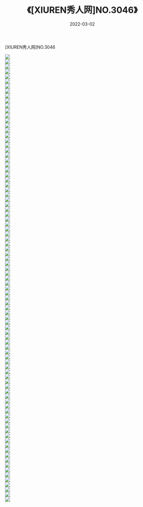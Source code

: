 ﻿---
layout: post
title:  《[XIUREN秀人网]NO.3046》
date:   2022-03-02
img: http://img.660000.xyz/Sharelink/秀人网/秀人网第04部分/[XIUREN秀人网]NO.3046/000.jpg
categories: [美女, 清纯, 唯美]
---

[XIUREN秀人网]NO.3046

 ![](http://img.660000.xyz/Sharelink/秀人网/秀人网第04部分/[XIUREN秀人网]NO.3046/001.jpg) <br>![](http://img.660000.xyz/Sharelink/秀人网/秀人网第04部分/[XIUREN秀人网]NO.3046/002.jpg) <br>![](http://img.660000.xyz/Sharelink/秀人网/秀人网第04部分/[XIUREN秀人网]NO.3046/003.jpg) <br>![](http://img.660000.xyz/Sharelink/秀人网/秀人网第04部分/[XIUREN秀人网]NO.3046/004.jpg) <br>![](http://img.660000.xyz/Sharelink/秀人网/秀人网第04部分/[XIUREN秀人网]NO.3046/005.jpg) <br>![](http://img.660000.xyz/Sharelink/秀人网/秀人网第04部分/[XIUREN秀人网]NO.3046/006.jpg) <br>![](http://img.660000.xyz/Sharelink/秀人网/秀人网第04部分/[XIUREN秀人网]NO.3046/007.jpg) <br>![](http://img.660000.xyz/Sharelink/秀人网/秀人网第04部分/[XIUREN秀人网]NO.3046/008.jpg) <br>![](http://img.660000.xyz/Sharelink/秀人网/秀人网第04部分/[XIUREN秀人网]NO.3046/009.jpg) <br>![](http://img.660000.xyz/Sharelink/秀人网/秀人网第04部分/[XIUREN秀人网]NO.3046/010.jpg) <br>![](http://img.660000.xyz/Sharelink/秀人网/秀人网第04部分/[XIUREN秀人网]NO.3046/011.jpg) <br>![](http://img.660000.xyz/Sharelink/秀人网/秀人网第04部分/[XIUREN秀人网]NO.3046/012.jpg) <br>![](http://img.660000.xyz/Sharelink/秀人网/秀人网第04部分/[XIUREN秀人网]NO.3046/013.jpg) <br>![](http://img.660000.xyz/Sharelink/秀人网/秀人网第04部分/[XIUREN秀人网]NO.3046/014.jpg) <br>![](http://img.660000.xyz/Sharelink/秀人网/秀人网第04部分/[XIUREN秀人网]NO.3046/015.jpg) <br>![](http://img.660000.xyz/Sharelink/秀人网/秀人网第04部分/[XIUREN秀人网]NO.3046/016.jpg) <br>![](http://img.660000.xyz/Sharelink/秀人网/秀人网第04部分/[XIUREN秀人网]NO.3046/017.jpg) <br>![](http://img.660000.xyz/Sharelink/秀人网/秀人网第04部分/[XIUREN秀人网]NO.3046/018.jpg) <br>![](http://img.660000.xyz/Sharelink/秀人网/秀人网第04部分/[XIUREN秀人网]NO.3046/019.jpg) <br>![](http://img.660000.xyz/Sharelink/秀人网/秀人网第04部分/[XIUREN秀人网]NO.3046/020.jpg) <br>![](http://img.660000.xyz/Sharelink/秀人网/秀人网第04部分/[XIUREN秀人网]NO.3046/021.jpg) <br>![](http://img.660000.xyz/Sharelink/秀人网/秀人网第04部分/[XIUREN秀人网]NO.3046/022.jpg) <br>![](http://img.660000.xyz/Sharelink/秀人网/秀人网第04部分/[XIUREN秀人网]NO.3046/023.jpg) <br>![](http://img.660000.xyz/Sharelink/秀人网/秀人网第04部分/[XIUREN秀人网]NO.3046/024.jpg) <br>![](http://img.660000.xyz/Sharelink/秀人网/秀人网第04部分/[XIUREN秀人网]NO.3046/025.jpg) <br>![](http://img.660000.xyz/Sharelink/秀人网/秀人网第04部分/[XIUREN秀人网]NO.3046/026.jpg) <br>![](http://img.660000.xyz/Sharelink/秀人网/秀人网第04部分/[XIUREN秀人网]NO.3046/027.jpg) <br>![](http://img.660000.xyz/Sharelink/秀人网/秀人网第04部分/[XIUREN秀人网]NO.3046/028.jpg) <br>![](http://img.660000.xyz/Sharelink/秀人网/秀人网第04部分/[XIUREN秀人网]NO.3046/029.jpg) <br>![](http://img.660000.xyz/Sharelink/秀人网/秀人网第04部分/[XIUREN秀人网]NO.3046/030.jpg) <br>![](http://img.660000.xyz/Sharelink/秀人网/秀人网第04部分/[XIUREN秀人网]NO.3046/031.jpg) <br>![](http://img.660000.xyz/Sharelink/秀人网/秀人网第04部分/[XIUREN秀人网]NO.3046/032.jpg) <br>![](http://img.660000.xyz/Sharelink/秀人网/秀人网第04部分/[XIUREN秀人网]NO.3046/033.jpg) <br>![](http://img.660000.xyz/Sharelink/秀人网/秀人网第04部分/[XIUREN秀人网]NO.3046/034.jpg) <br>![](http://img.660000.xyz/Sharelink/秀人网/秀人网第04部分/[XIUREN秀人网]NO.3046/035.jpg) <br>![](http://img.660000.xyz/Sharelink/秀人网/秀人网第04部分/[XIUREN秀人网]NO.3046/036.jpg) <br>![](http://img.660000.xyz/Sharelink/秀人网/秀人网第04部分/[XIUREN秀人网]NO.3046/037.jpg) <br>![](http://img.660000.xyz/Sharelink/秀人网/秀人网第04部分/[XIUREN秀人网]NO.3046/038.jpg) <br>![](http://img.660000.xyz/Sharelink/秀人网/秀人网第04部分/[XIUREN秀人网]NO.3046/039.jpg) <br>![](http://img.660000.xyz/Sharelink/秀人网/秀人网第04部分/[XIUREN秀人网]NO.3046/040.jpg) <br>![](http://img.660000.xyz/Sharelink/秀人网/秀人网第04部分/[XIUREN秀人网]NO.3046/041.jpg) <br>![](http://img.660000.xyz/Sharelink/秀人网/秀人网第04部分/[XIUREN秀人网]NO.3046/042.jpg) <br>![](http://img.660000.xyz/Sharelink/秀人网/秀人网第04部分/[XIUREN秀人网]NO.3046/043.jpg) <br>![](http://img.660000.xyz/Sharelink/秀人网/秀人网第04部分/[XIUREN秀人网]NO.3046/044.jpg) <br>![](http://img.660000.xyz/Sharelink/秀人网/秀人网第04部分/[XIUREN秀人网]NO.3046/045.jpg) <br>![](http://img.660000.xyz/Sharelink/秀人网/秀人网第04部分/[XIUREN秀人网]NO.3046/046.jpg) <br>![](http://img.660000.xyz/Sharelink/秀人网/秀人网第04部分/[XIUREN秀人网]NO.3046/047.jpg) <br>![](http://img.660000.xyz/Sharelink/秀人网/秀人网第04部分/[XIUREN秀人网]NO.3046/048.jpg) <br>![](http://img.660000.xyz/Sharelink/秀人网/秀人网第04部分/[XIUREN秀人网]NO.3046/049.jpg) <br>![](http://img.660000.xyz/Sharelink/秀人网/秀人网第04部分/[XIUREN秀人网]NO.3046/050.jpg) <br>![](http://img.660000.xyz/Sharelink/秀人网/秀人网第04部分/[XIUREN秀人网]NO.3046/051.jpg) <br>![](http://img.660000.xyz/Sharelink/秀人网/秀人网第04部分/[XIUREN秀人网]NO.3046/052.jpg) <br>![](http://img.660000.xyz/Sharelink/秀人网/秀人网第04部分/[XIUREN秀人网]NO.3046/053.jpg) <br>![](http://img.660000.xyz/Sharelink/秀人网/秀人网第04部分/[XIUREN秀人网]NO.3046/054.jpg) <br>![](http://img.660000.xyz/Sharelink/秀人网/秀人网第04部分/[XIUREN秀人网]NO.3046/055.jpg) <br>![](http://img.660000.xyz/Sharelink/秀人网/秀人网第04部分/[XIUREN秀人网]NO.3046/056.jpg) <br>![](http://img.660000.xyz/Sharelink/秀人网/秀人网第04部分/[XIUREN秀人网]NO.3046/057.jpg) <br>![](http://img.660000.xyz/Sharelink/秀人网/秀人网第04部分/[XIUREN秀人网]NO.3046/058.jpg) <br>![](http://img.660000.xyz/Sharelink/秀人网/秀人网第04部分/[XIUREN秀人网]NO.3046/059.jpg) <br>![](http://img.660000.xyz/Sharelink/秀人网/秀人网第04部分/[XIUREN秀人网]NO.3046/060.jpg) <br>![](http://img.660000.xyz/Sharelink/秀人网/秀人网第04部分/[XIUREN秀人网]NO.3046/061.jpg) <br>![](http://img.660000.xyz/Sharelink/秀人网/秀人网第04部分/[XIUREN秀人网]NO.3046/062.jpg) <br>![](http://img.660000.xyz/Sharelink/秀人网/秀人网第04部分/[XIUREN秀人网]NO.3046/063.jpg) <br>![](http://img.660000.xyz/Sharelink/秀人网/秀人网第04部分/[XIUREN秀人网]NO.3046/064.jpg) <br>![](http://img.660000.xyz/Sharelink/秀人网/秀人网第04部分/[XIUREN秀人网]NO.3046/065.jpg) <br>![](http://img.660000.xyz/Sharelink/秀人网/秀人网第04部分/[XIUREN秀人网]NO.3046/066.jpg) <br>![](http://img.660000.xyz/Sharelink/秀人网/秀人网第04部分/[XIUREN秀人网]NO.3046/067.jpg) <br>![](http://img.660000.xyz/Sharelink/秀人网/秀人网第04部分/[XIUREN秀人网]NO.3046/068.jpg) <br>![](http://img.660000.xyz/Sharelink/秀人网/秀人网第04部分/[XIUREN秀人网]NO.3046/069.jpg) <br>![](http://img.660000.xyz/Sharelink/秀人网/秀人网第04部分/[XIUREN秀人网]NO.3046/070.jpg) <br>![](http://img.660000.xyz/Sharelink/秀人网/秀人网第04部分/[XIUREN秀人网]NO.3046/071.jpg) <br>![](http://img.660000.xyz/Sharelink/秀人网/秀人网第04部分/[XIUREN秀人网]NO.3046/072.jpg) <br>![](http://img.660000.xyz/Sharelink/秀人网/秀人网第04部分/[XIUREN秀人网]NO.3046/073.jpg) <br>![](http://img.660000.xyz/Sharelink/秀人网/秀人网第04部分/[XIUREN秀人网]NO.3046/074.jpg) <br>![](http://img.660000.xyz/Sharelink/秀人网/秀人网第04部分/[XIUREN秀人网]NO.3046/075.jpg) <br>![](http://img.660000.xyz/Sharelink/秀人网/秀人网第04部分/[XIUREN秀人网]NO.3046/076.jpg) <br>![](http://img.660000.xyz/Sharelink/秀人网/秀人网第04部分/[XIUREN秀人网]NO.3046/077.jpg) <br>![](http://img.660000.xyz/Sharelink/秀人网/秀人网第04部分/[XIUREN秀人网]NO.3046/078.jpg) <br>![](http://img.660000.xyz/Sharelink/秀人网/秀人网第04部分/[XIUREN秀人网]NO.3046/079.jpg) <br>![](http://img.660000.xyz/Sharelink/秀人网/秀人网第04部分/[XIUREN秀人网]NO.3046/080.jpg) <br>![](http://img.660000.xyz/Sharelink/秀人网/秀人网第04部分/[XIUREN秀人网]NO.3046/081.jpg) <br>![](http://img.660000.xyz/Sharelink/秀人网/秀人网第04部分/[XIUREN秀人网]NO.3046/082.jpg) <br>![](http://img.660000.xyz/Sharelink/秀人网/秀人网第04部分/[XIUREN秀人网]NO.3046/083.jpg) <br>![](http://img.660000.xyz/Sharelink/秀人网/秀人网第04部分/[XIUREN秀人网]NO.3046/084.jpg) <br>![](http://img.660000.xyz/Sharelink/秀人网/秀人网第04部分/[XIUREN秀人网]NO.3046/085.jpg) <br>![](http://img.660000.xyz/Sharelink/秀人网/秀人网第04部分/[XIUREN秀人网]NO.3046/086.jpg) <br>![](http://img.660000.xyz/Sharelink/秀人网/秀人网第04部分/[XIUREN秀人网]NO.3046/087.jpg) <br>![](http://img.660000.xyz/Sharelink/秀人网/秀人网第04部分/[XIUREN秀人网]NO.3046/088.jpg) <br>![](http://img.660000.xyz/Sharelink/秀人网/秀人网第04部分/[XIUREN秀人网]NO.3046/089.jpg) <br>![](http://img.660000.xyz/Sharelink/秀人网/秀人网第04部分/[XIUREN秀人网]NO.3046/090.jpg) <br>![](http://img.660000.xyz/Sharelink/秀人网/秀人网第04部分/[XIUREN秀人网]NO.3046/091.jpg) <br>